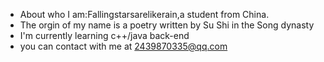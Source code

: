 - About who I am:Fallingstarsarelikerain,a student from China.
- The  orgin of my name is a poetry written by Su Shi in the Song dynasty
- I'm currently learning c++/java back-end
- you can contact with me at 2439870335@qq.com 
<!---
fallingstarsarelikerain/fallingstarsarelikerain is a ✨ special ✨ repository because its `README.md` (this file) appears on your GitHub profile.
You can click the Preview link to take a look at your changes.
--->
